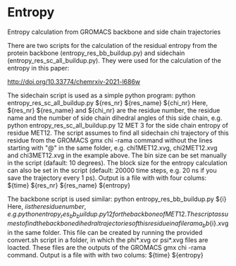 # Entropy
Entropy calculation from GROMACS backbone and side chain trajectories

There are two scripts for the calculation of the residual entropy from the protein backbone (entropy_res_bb_buildup.py) and sidechain (entropy_res_sc_all_buildup.py). They were used for the calculation of the entropy in this paper:

http://doi.org/10.33774/chemrxiv-2021-l686w

The sidechain script is used as a simple python program:
python entropy_res_sc_all_buildup.py ${res_nr} ${res_name} ${chi_nr}
Here, ${res_nr} ${res_name} and ${chi_nr} are the residue number, the residue name and the number of side chain dihedral angles of this side chain, e.g.
python entropy_res_sc_all_buildup.py 12 MET 3
for the side chain entropy of residue MET12. The script assumes to find all sidechain chi trajectory of this residue from the GROMACS gmx chi -rama command without the lines starting with "@" in the same folder, e.g. chi1MET12.xvg, chi2MET12.xvg and chi3MET12.xvg in the example above. The bin size can be set manually in the script (dafault: 10 degrees). The block size for the entropy calculation can also be set in the script (default: 20000 time steps, e.g. 20 ns if you save the trajectory every 1 ps).
Output is a file with with four colums: 
${time} ${res_nr} ${res_name} ${entropy}

The backbone script is used similar:
python entropy_res_bb_buildup.py ${i}
Here, ${i} is the residue number, e.g.
python entropy_res_bb_buildup.py 12
for the backbone of MET12. The script assumes to find the backbone dihedral trajectories of this residue in a file rama_bb${i}.xvg in the same folder. This file can be created by running the provided convert.sh script in a folder, in which the phi*.xvg or psi*.xvg files are loacted. These files are the outputs of the GROMACS gmx chi -rama command.
Output is a file with with two colums: 
${time} ${entropy}
